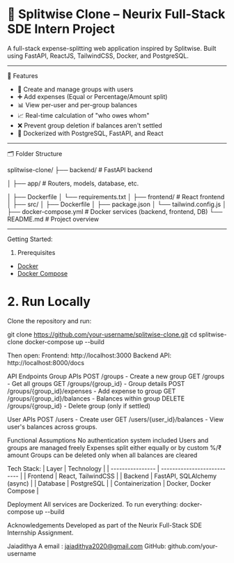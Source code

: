 # 💸 Splitwise Clone – Neurix Full-Stack SDE Intern Project

A full-stack expense-splitting web application inspired by Splitwise. Built using FastAPI, ReactJS, TailwindCSS, Docker, and PostgreSQL.

---

 🚀 Features

- 👥 Create and manage groups with users
- ➕ Add expenses (Equal or Percentage/Amount split)
- 📊 View per-user and per-group balances
- 📈 Real-time calculation of "who owes whom"
- ❌ Prevent group deletion if balances aren't settled
- 🐳 Dockerized with PostgreSQL, FastAPI, and React

---

 🗂️ Folder Structure

splitwise-clone/
├── backend/ # FastAPI backend

│ ├── app/ # Routers, models, database, etc.

│ ├── Dockerfile
│ └── requirements.txt
│
├── frontend/ # React frontend
│ ├── src/
│ ├── Dockerfile
│ ├── package.json
│ └── tailwind.config.js
│
├── docker-compose.yml # Docker services (backend, frontend, DB)
└── README.md # Project overview

---

Getting Started:
1. Prerequisites
- [Docker](https://www.docker.com/)
- [Docker Compose](https://docs.docker.com/compose/)

# 2. Run Locally
Clone the repository and run:

git clone https://github.com/your-username/splitwise-clone.git
cd splitwise-clone
docker-compose up --build

Then open:
Frontend: http://localhost:3000
Backend API: http://localhost:8000/docs

API Endpoints
Group APIs
POST /groups - Create a new group
GET /groups - Get all groups
GET /groups/{group_id} - Group details
POST /groups/{group_id}/expenses - Add expense to group
GET /groups/{group_id}/balances - Balances within group
DELETE /groups/{group_id} - Delete group (only if settled)

User APIs
POST /users - Create user
GET /users/{user_id}/balances - View user's balances across groups.

Functional Assumptions
No authentication system included
Users and groups are managed freely
Expenses split either equally or by custom %/₹ amount
Groups can be deleted only when all balances are cleared

Tech Stack:
| Layer            | Technology                  |
| ---------------- | --------------------------- |
| Frontend         | React, TailwindCSS          |
| Backend          | FastAPI, SQLAlchemy (async) |
| Database         | PostgreSQL                  |
| Containerization | Docker, Docker Compose      |

Deployment
All services are Dockerized.
To run everything: docker-compose up --build

Acknowledgements
Developed as part of the Neurix Full-Stack SDE Internship Assignment.

Jaiadithya A
email : jaiadithya2020@gmail.com
GitHub: github.com/your-username
